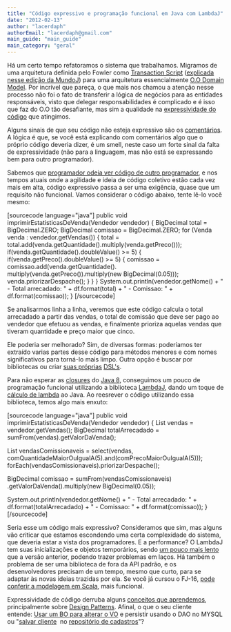 ```yaml
---
title: "Código expressivo e programação funcional em Java com LambdaJ"
date: "2012-02-13"
author: "lacerdaph"
authorEmail: "lacerdaph@gmail.com"
main_guide: "main_guide"
main_category: "geral"
---
```


Há um certo tempo refatoramos o sistema que trabalhamos. Migramos de uma arquitetura definida pelo Fowler como [Transaction Script](http://takacsot.freeblog.hu/Files/martinfowler/transactionScript.html) ([explicada nesse edição da MundoJ](http://www.mundoj.com.br/44conteudo.shtml)) para uma arquitetura essencialmente [O.O Domain Model](http://www.mundoj.com.br/42conteudo.shtml). Por incrível que pareça, o que mais nos chamou a atenção nesse processo não foi o fato de transferir a lógica de negócios para as entidades responsáveis, visto que delegar responsabilidades é complicado e é isso que faz do O.O tão desafiante, mas sim a qualidade na [expressividade do código](http://geraldoferraz.blogspot.com/2011/11/seu-codigo-e-legivel.html) que atingimos.

Alguns sinais de que seu código não esteja expressivo são os [comentários](http://www.infoq.com/br/news/2010/03/To-Comment-or-Not-to-Comment). A lógica é que, se você está explicando com comentários algo que o próprio código deveria dizer, é um smell, neste caso um forte sinal da falta de expressividade (não para a linguagem, mas não está se expressando bem para outro programador).

Sabemos que [programador odeia ver código de outro programador](http://tecnoblog.net/58041/pesquisa-comprova-programar-em-c-gera-mais-xingamentos/), e nos tempos atuais onde a agilidade e ideia de código coletivo estão cada vez mais em alta, código expressivo passa a ser uma exigência, quase que um requisito não funcional. Vamos considerar o código abaixo, tente lê-lo você mesmo:

\[sourcecode language="java"\] public void imprimirEstatisticasDeVenda(Vendedor vendedor) { BigDecimal total = BigDecimal.ZERO; BigDecimal comissao = BigDecimal.ZERO; for (Venda venda : vendedor.getVendas()) { total = total.add(venda.getQuantidade().multiply(venda.getPreco())); if(venda.getQuantidade().doubleValue() >= 5) { if(venda.getPreco().doubleValue() >= 5) { comissao = comissao.add(venda.getQuantidade(). multiply(venda.getPreco()).multiply(new BigDecimal(0.05))); venda.priorizarDespache(); } } } System.out.println(vendedor.getNome() + " - Total arrecadado: " + df.format(total) + " - Comissao: " + df.format(comissao)); } \[/sourcecode\]

Se analisarmos linha a linha, veremos que este código calcula o total arrecadado a partir das vendas, o total de comissão que deve ser pago ao vendedor que efetuou as vendas, e finalmente prioriza aquelas vendas que tiveram quantidade e preço maior que cinco.

Ele poderia ser melhorado? Sim, de diversas formas: poderíamos ter extraído varias partes desse código para métodos menores e com nomes significativos para torná-lo mais limpo. Outra opção é buscar por bibliotecas ou criar [suas próprias](https://blog.caelum.com.br/domain-specific-languages-em-acao/) [DSL's](http://martinfowler.com/bliki/DomainSpecificLanguage.html).

Para não esperar as [closures](https://blog.caelum.com.br/trabalhando-com-closures-no-java-8/) do [Java 8](http://www.infoq.com/br/news/2011/12/java8-lambda), conseguimos um pouco de programação funcional utilizando a biblioteca [LambdaJ](http://code.google.com/p/lambdaj/), dando um toque de [cálculo de lambda](https://blog.caelum.com.br/comecando-com-o-calculo-lambda-e-a-programacao-funcional-de-verdade/) ao Java. Ao reesrever o código utilizando essa biblioteca, temos algo mais enxuto:

\[sourcecode language="java"\] public void imprimirEstatisticasDeVenda(Vendedor vendedor) { List<Venda> vendas = vendedor.getVendas(); BigDecimal totalArrecadado = sumFrom(vendas).getValorDaVenda();

List<Venda> vendasComissionaveis = select(vendas, comQuantidadeMaiorOuIgualA(5).and(comPrecoMaiorOuIgualA(5))); forEach(vendasComissionaveis).priorizarDespache();

BigDecimal comissao = sumFrom(vendasComissionaveis) .getValorDaVenda().multiply(new BigDecimal(0.05));

System.out.println(vendedor.getNome() + " - Total arrecadado: " + df.format(totalArrecadado) + " - Comissao: " + df.format(comissao)); } \[/sourcecode\]

Seria esse um código mais expressivo? Consideramos que sim, mas alguns vão criticar que estamos escondendo uma certa complexidade do sistema, que deveria estar a vista dos programadores. E a performance? O LambdaJ tem suas inicializações e objetos temporários, sendo [um pouco mais lento](http://code.google.com/p/lambdaj/wiki/PerformanceAnalysis "LambdaJ") que a versão anterior, podendo trazer problemas em laços. Há também o problema de ser uma biblioteca de fora da API padrão, e os desenvolvedores precisam de um tempo, mesmo que curto, para se adaptar às novas ideias trazidas por ela. Se você já cursou o FJ-16, [pode conferir a modelagem em Scala](https://blog.caelum.com.br/modelando-as-classes-do-fj-16-em-scala/), mais funcional. 

Expressividade de código derruba alguns [conceitos que aprendemos](https://blog.caelum.com.br/design-patterns-um-mau-sinal/), principalmente sobre [Design Patterns](http://www.guj.com.br/java/101563-o-que-leva-as-pessoas-a-criar-vos-anemicas#548092). Afinal, o que o seu cliente entende: [Usar um BO para alterar o VO](http://fragmental.com.br/wiki/index.php/Evitando_VOs_e_BOs.html) e persistir usando o DAO no MYSQL ou "[salvar cliente](http://domaindrivendesign.org/books)  no [repositório de cadastros](https://blog.caelum.com.br/repository-seu-modelo-mais-orientado-a-objeto/)"?
